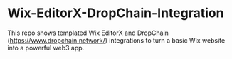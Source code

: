 # Wix-EditorX-DropChain-Integration

This repo shows templated Wix EditorX and DropChain (https://www.dropchain.network/) integrations to turn a basic Wix website into a powerful web3 app.
